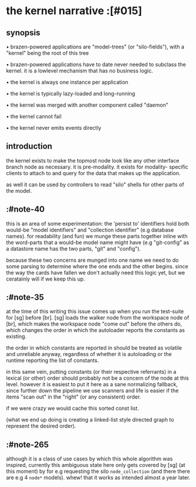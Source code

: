 # the kernel narrative :[#015]

## synopsis

  • brazen-powered applications are "model-trees" (or "silo-fields"), with a
    "kernel" being the root of this tree

  • brazen-powered applications have to date never needed to subclass
    the kernel. it is a lowlevel mechanism that has no business logic.

  • the kernel is always one instance per application

  • the kernel is typically lazy-loaded and long-running

  • the kernel was merged with another component called "daemon"

  • the kernel cannot fail

  • the kernel never emits events directly




## introduction

the kernel exists to make the topmost node look like any other interface
branch node as necessary. it is pre-modality. it exists for modality-
specific clients to attach to and query for the data that makes up the
application.

as well it can be used by controllers to read "silo" shells for
other parts of the model.




## :#note-40

this is an area of some experimentation: the 'persist to' identifiers
hold both would-be "model identifiers" and "collection identifier" (e.g
database names). for readability (and fun) we munge these parts together
inline with the word-parts that a would-be model name might have (e.g
"git-config" as a datastore name has the two parts, "git" and "config").

because these two concerns are munged into one name we need to do some
parsing to determine where the one ends and the other begins. since the
way the cards have fallen we don't actually need this logic yet, but we
ceratainly will if we keep this up.





## :#note-35

at the time of this writing this issue comes up when you run the
test-suite for [sg] before [br]. [sg] loads the walker node from the
workspace node of [br], which makes the workspace node "come out" before
the others do, which changes the order in which the autoloader reports
the constants as existing.

the order in which constants are reported in should be treated as
volatile and unreliable anyway, regardless of whether it is autoloading
or the runtime reporting the list of constants.

in this same vein, putting constants (or their respective referrants) in
a lexical (or other) order should probably not be a concern of the node
at this level. however it is easiest to put it here as a sane
normalizing fallback, since further down the pipeline we use scanners
and life is easier if the items "scan out" in the "right" (or any
consistent) order.

if we were crazy we would cache this sorted const list.

(what we end up doing is creating a linked-list style directed graph to
represent the desired order).




## :#note-265

although it is a class of use cases by which this whole algorithm was
inspired, currently this ambiguous state here only gets covered by
[sg]  (at this moment) by for e.g requesting the silo `node_collection`
(and there there are e.g 4 `node*` models). whew! that it works as
intended almost a year later.
